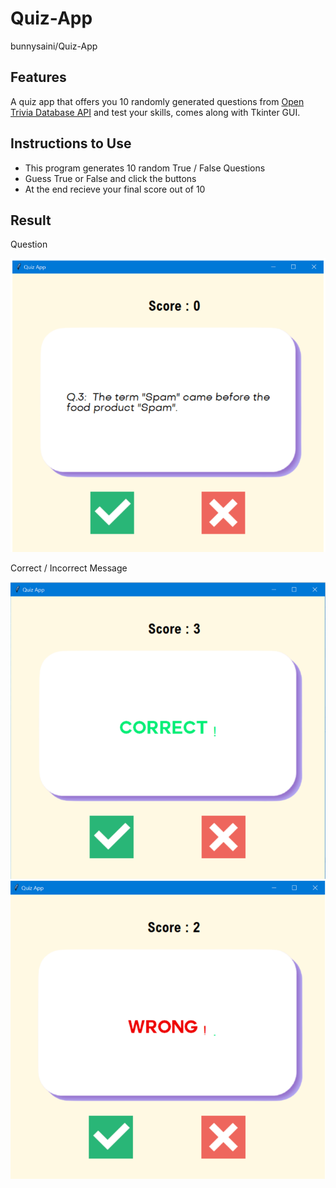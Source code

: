 # Quiz-App
bunnysaini/Quiz-App

## Features
A quiz app that offers you 10 randomly generated questions from [Open Trivia Database API](https://opentdb.com/) and test your skills, comes along with Tkinter GUI.

## Instructions to Use
- This program generates 10 random True / False Questions
- Guess True or False and click the buttons
- At the end recieve your final score out of 10

## Result
Question

![alt text](examples/test1.PNG)

Correct / Incorrect Message

![alt text](examples/test2.PNG) ![alt text](examples/test3.PNG)
